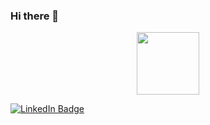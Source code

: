 ### Hi there 👋

<p align="center"><img src="https://images.app.goo.gl/gVZK6CvhDHnjNqYQA" width="100"/></p>
<a href="https://www.linkedin.com/in/yogadharshan-c-610370233/"><img src="https://img.shields.io/badge/LinkedIn-blue?style=for-the-badge&logo=linkedin&logoColor=white" alt="LinkedIn Badge"></a>
<!--
**Yogadharshan/Yogadharshan** is a ✨ _special_ ✨ repository because its `README.md` (this file) appears on your GitHub profile.

Here are some ideas to get you started:


- 🔭 I’m currently working on a Youtube Video Downloader
- 🌱 I’m currently learning Automating with Python
- 👯 I’m looking to collaborate on Automating with Python
- 🤔 I’m looking for help with Web Scraping
- 💬 Ask me about Web scraping and Python
- 📫 How to reach me: 
- 😄 Pronouns: ...
- ⚡ Fun fact: ...
-->
